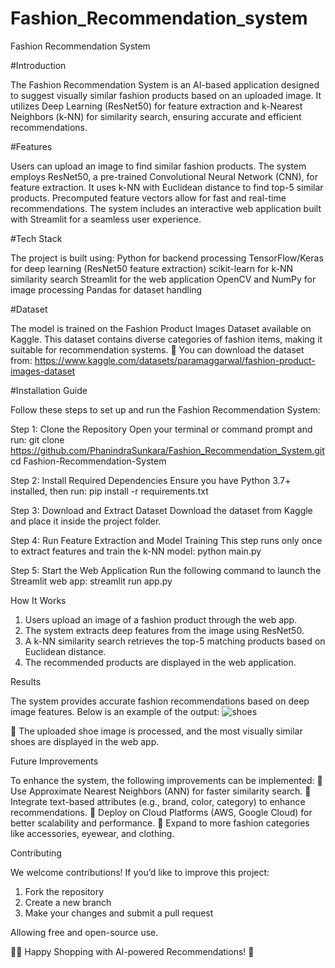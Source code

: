 # Fashion_Recommendation_system
Fashion Recommendation System

#Introduction

The Fashion Recommendation System is an AI-based application designed to suggest visually similar fashion products based on an uploaded image. It utilizes Deep Learning (ResNet50) for feature extraction and k-Nearest Neighbors (k-NN) for similarity search, ensuring accurate and efficient recommendations.

#Features

Users can upload an image to find similar fashion products.
The system employs ResNet50, a pre-trained Convolutional Neural Network (CNN), for feature extraction.
It uses k-NN with Euclidean distance to find top-5 similar products.
Precomputed feature vectors allow for fast and real-time recommendations.
The system includes an interactive web application built with Streamlit for a seamless user experience.


#Tech Stack

The project is built using:
Python for backend processing
TensorFlow/Keras for deep learning (ResNet50 feature extraction)
scikit-learn for k-NN similarity search
Streamlit for the web application
OpenCV and NumPy for image processing
Pandas for dataset handling


#Dataset

The model is trained on the Fashion Product Images Dataset available on Kaggle. This dataset contains diverse categories of fashion items, making it suitable for recommendation systems.
📌 You can download the dataset from: https://www.kaggle.com/datasets/paramaggarwal/fashion-product-images-dataset

#Installation Guide

Follow these steps to set up and run the Fashion Recommendation System:

Step 1: Clone the Repository
Open your terminal or command prompt and run:
git clone https://github.com/PhanindraSunkara/Fashion_Recommendation_System.git  
cd Fashion-Recommendation-System

Step 2: Install Required Dependencies
Ensure you have Python 3.7+ installed, then run:
pip install -r requirements.txt

Step 3: Download and Extract Dataset
Download the dataset from Kaggle and place it inside the project folder.

Step 4: Run Feature Extraction and Model Training
This step runs only once to extract features and train the k-NN model:
python main.py

Step 5: Start the Web Application
Run the following command to launch the Streamlit web app:
streamlit run app.py

How It Works

1. Users upload an image of a fashion product through the web app.
2. The system extracts deep features from the image using ResNet50.
3. A k-NN similarity search retrieves the top-5 matching products based on Euclidean distance.
4. The recommended products are displayed in the web application.



Results

The system provides accurate fashion recommendations based on deep image features. Below is an example of the output:
![shoes](https://github.com/user-attachments/assets/39cdd8e5-8c1f-4942-9677-32a55542589b)

📌 The uploaded shoe image is processed, and the most visually similar shoes are displayed in the web app.


Future Improvements

To enhance the system, the following improvements can be implemented:
🚀 Use Approximate Nearest Neighbors (ANN) for faster similarity search.
🚀 Integrate text-based attributes (e.g., brand, color, category) to enhance recommendations.
🚀 Deploy on Cloud Platforms (AWS, Google Cloud) for better scalability and performance.
🚀 Expand to more fashion categories like accessories, eyewear, and clothing.

Contributing

We welcome contributions! If you’d like to improve this project:

1. Fork the repository
2. Create a new branch
3. Make your changes and submit a pull request


Allowing free and open-source use.

👕👟 Happy Shopping with AI-powered Recommendations! 🎉


